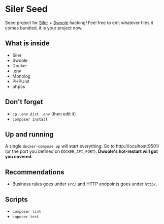 # Siler Seed

Seed project for [Siler](https://siler.leocavalcante.dev/) + [Swoole](https://www.swoole.co.uk/) hacking!
Feel free to edit whatever files it comes bundled, it is your project now.

## What is inside

- Siler
- Swoole
- Docker
- .env
- Monolog
- PHPUnit
- phpcs

## Don't forget

- `cp .env.dist .env` (then edit it)
- `composer install`

## Up and running

A single `docker-compose up` will start everything.
Go to http://localhost:9501/ (or the port you defined on `DOCKER_API_PORT`).
**Dwoole's hot-restart will got you covered.**

## Recommendations

- Business rules goes under `src/` and HTTP endpoints goes under `http/`.

## Scripts

- `composer lint`
- `coposer test`

